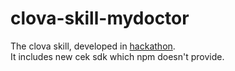 # clova-skill-mydoctor

The clova skill, developed in [hackathon](https://linedev.connpass.com/event/94831/).  
It includes new cek sdk which npm doesn't provide.
